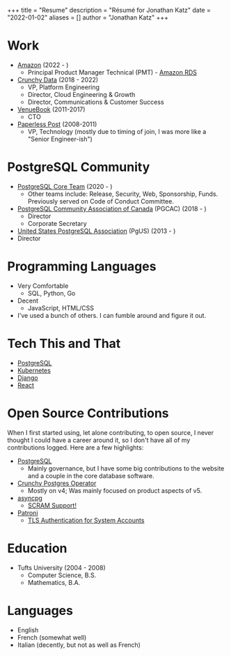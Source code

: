 +++
title = "Resume"
description = "Résumé for Jonathan Katz"
date = "2022-01-02"
aliases = []
author = "Jonathan Katz"
+++

# Work

- [Amazon](https://www.amazon.com) (2022 - )
  - Principal Product Manager Technical (PMT) - [Amazon RDS](https://aws.amazon.com/rds/)
- [Crunchy Data](https://www.crunchydata.com) (2018 - 2022)
  - VP, Platform Engineering
  - Director, Cloud Engineering & Growth
  - Director, Communications & Customer Success
- [VenueBook](https://venuebook.com/) (2011-2017)
  - CTO
- [Paperless Post](https://www.paperlesspost.com/) (2008-2011)
  - VP, Technology (mostly due to timing of join, I was more like a "Senior Engineer-ish")

# PostgreSQL Community

- [PostgreSQL Core Team](https://www.postgresql.org/developer/core/) (2020 - )
  - Other teams include: Release, Security, Web, Sponsorship, Funds. Previously served on Code of Conduct Committee.
- [PostgreSQL Community Association of Canada](https://www.postgres.ca) (PGCAC) (2018 - )
  - Director
  - Corporate Secretary
- [United States PostgreSQL Association](https://www.postgresql.us) (PgUS) (2013 - )
 - Director

# Programming Languages

- Very Comfortable
  - SQL, Python, Go
- Decent
  - JavaScript, HTML/CSS
- I've used a bunch of others. I can fumble around and figure it out.

# Tech This and That

- [PostgreSQL](https://www.postgresql.org)
- [Kubernetes](https://kubernetes.io/)
- [Django](https://www.djangoproject.com/)
- [React](https://reactjs.org/)

# Open Source Contributions

When I first started using, let alone contributing, to open source, I never thought I could have a career around it, so I don't have all of my contributions logged. Here are a few highlights:

- [PostgreSQL](https://www.postgresql.org)
  - Mainly governance, but I have some big contributions to the website and a couple in the core database software.
- [Crunchy Postgres Operator](https://github.com/CrunchyData/postgres-operator)
  - Mostly on v4; Was mainly focused on product aspects of v5.
- [asyncpg](https://github.com/MagicStack/asyncpg)
  - [SCRAM Support!](https://github.com/MagicStack/asyncpg/pull/437)
- [Patroni](https://github.com/zalando/patroni)
  - [TLS Authentication for System Accounts](https://github.com/zalando/patroni/pull/1134)

# Education

- Tufts University (2004 - 2008)
  - Computer Science, B.S.
  - Mathematics, B.A.

# Languages

- English
- French (somewhat well)
- Italian (decently, but not as well as French)
